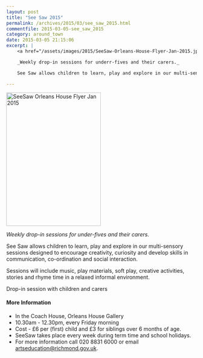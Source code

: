 ```yaml
---
layout: post
title: "See Saw 2015"
permalink: /archives/2015/03/see_saw_2015.html
commentfile: 2015-03-05-see_saw_2015
category: around_town
date: 2015-03-05 21:15:06
excerpt: |
    <a href="/assets/images/2015/SeeSaw-Orleans-House-Flyer-Jan-2015.jpg" title="See larger version of - SeeSaw Orleans House Flyer Jan 2015"><img src="/assets/images/2015/SeeSaw-Orleans-House-Flyer-Jan-2015_thumb.jpg" width="150" height="212" alt="SeeSaw Orleans House Flyer Jan 2015" class="photo right" /></a>

    _Weekly drop-in sessions for underr-fives and their carers._

    See Saw allows children to learn, play and explore in our multi-sensory sessions designed to encourage creativity, curiosity and develop skills in communication, co-ordination and social interaction.

---
```


<a href="/assets/images/2015/SeeSaw-Orleans-House-Flyer-Jan-2015.jpg" title="See larger version of - SeeSaw Orleans House Flyer Jan 2015"><img src="/assets/images/2015/SeeSaw-Orleans-House-Flyer-Jan-2015_thumb.jpg" width="250" height="353" alt="SeeSaw Orleans House Flyer Jan 2015" class="photo right" /></a>

*Weekly drop-in sessions for under-fives and their carers.*

See Saw allows children to learn, play and explore in our multi-sensory sessions designed to encourage creativity, curiosity and develop skills in communication, co-ordination and social interaction.

Sessions will include music, play materials, soft play, creative activities, stories and rhyme time in a relaxed informal environment.

Drop-in session with children and carers

#### More Information

-   In the Coach House, Orleans House Gallery
-   10.30am - 12.30pm, every Friday morning
-   Cost - £6 per (first) child and £3 for siblings over 6 months of age.
-   SeeSaw takes place every week during term time and school holidays.
-   For more information call 020 8831 6000 or email <artseducation@richmond.gov.uk>.
